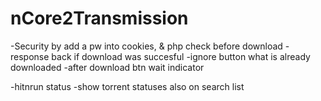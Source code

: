 # nCore2Transmission

-Security by add a pw into cookies, & php check before download
-response back if download was succesful
-ignore button what is already downloaded
-after download btn wait indicator

-hitnrun status
-show torrent statuses also on search list